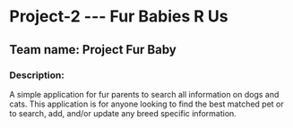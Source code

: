 # Project-2 --- Fur Babies R Us

## Team name: Project Fur Baby

### Description: 
A simple application for fur parents to search all information on dogs and cats. This application is for anyone looking to find the best matched pet or to search, add, and/or update any breed specific information. 

